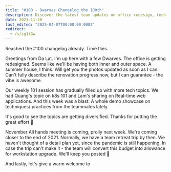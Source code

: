 ```yaml
---
title: "#100 - Dwarves Changelog the 100th"
description: Discover the latest team updates on office redesign, tech sessions covering k8s and real-time web apps, and plans for the November all-hands meeting.
date: 2021-11-20
last_edited: "2025-04-07T00:00:00.000Z"
redirect:
  - /s/ig1tGw
---
```


Reached the #100 changelog already. Time flies.

Greetings from Da Lat. I'm up here with a few Dwarves. The office is getting redesigned. Seems like we'll be having both inner and outer space. A summer house, I think. Will get you the photos updated as soon as I can. Can't fully describe the renovation progress now, but I can guarantee - the vibe is awesome.

Our weekly 101 session has gradually filled up with more tech topics. We had Quang's topic on k8s 101 and Lam's sharing on Real-time web applications. And this week was a blast: A whole demo showcase on techniques/ practices from the teammates lately.

It's good to see the topics are getting diversified. Thanks for putting the great effort 👾

November All hands meeting is coming, prolly next week. We're coming closer to the end of 2021. Normally, we have a team retreat trip by then. We haven't thought of a detail plan yet, since the pandemic is still happening. In case the trip can't make it - the team will convert this budget into allowance for workstation upgrade. We'll keep you posted 🤙

And lastly, let's give a warm welcome to
